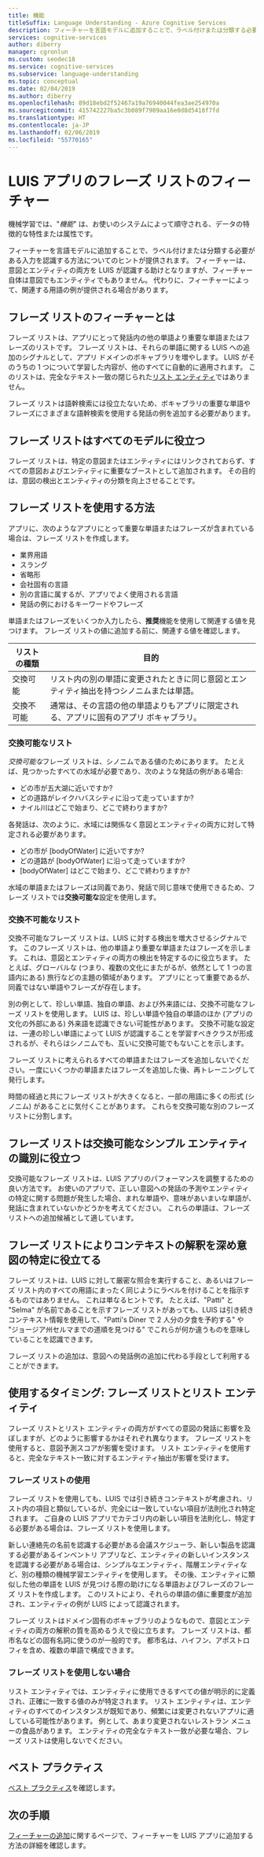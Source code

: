 ```yaml
---
title: 機能
titleSuffix: Language Understanding - Azure Cognitive Services
description: フィーチャーを言語モデルに追加することで、ラベル付けまたは分類する必要がある入力を認識する方法についてのヒントが提供されます。
services: cognitive-services
author: diberry
manager: cgronlun
ms.custom: seodec18
ms.service: cognitive-services
ms.subservice: language-understanding
ms.topic: conceptual
ms.date: 02/04/2019
ms.author: diberry
ms.openlocfilehash: 89d18ebd2f52467a19a76940044fea3ae254970a
ms.sourcegitcommit: 415742227ba5c3b089f7909aa16e0d8d5418f7fd
ms.translationtype: HT
ms.contentlocale: ja-JP
ms.lasthandoff: 02/06/2019
ms.locfileid: "55770165"
---
```

# <a name="phrase-list-features-in-your-luis-app"></a>LUIS アプリのフレーズ リストのフィーチャー

機械学習では、"*機能*" は、お使いのシステムによって順守される、データの特徴的な特性または属性です。 

フィーチャーを言語モデルに追加することで、ラベル付けまたは分類する必要がある入力を認識する方法についてのヒントが提供されます。 フィーチャーは、意図とエンティティの両方を LUIS が認識する助けとなりますが、フィーチャー自体は意図でもエンティティでもありません。 代わりに、フィーチャーによって、関連する用語の例が提供される場合があります。  

## <a name="what-is-a-phrase-list-feature"></a>フレーズ リストのフィーチャーとは
フレーズ リストは、アプリにとって発話内の他の単語より重要な単語またはフレーズのリストです。 フレーズ リストは、それらの単語に関する LUIS への追加のシグナルとして、アプリ ドメインのボキャブラリを増やします。 LUIS がそのうちの 1 つについて学習した内容が、他のすべてに自動的に適用されます。 このリストは、完全なテキスト一致の閉じられた[リスト エンティティ](luis-concept-entity-types.md#types-of-entities)ではありません。

フレーズ リストは語幹検索には役立たないため、ボキャブラリの重要な単語やフレーズにさまざまな語幹検索を使用する発話の例を追加する必要があります。

## <a name="phrase-lists-help-all-models"></a>フレーズ リストはすべてのモデルに役立つ

フレーズ リストは、特定の意図またはエンティティにはリンクされておらず、すべての意図およびエンティティに重要なブーストとして追加されます。 その目的は、意図の検出とエンティティの分類を向上させることです。

## <a name="how-to-use-phrase-lists"></a>フレーズ リストを使用する方法

アプリに、次のようなアプリにとって重要な単語またはフレーズが含まれている場合は、フレーズ リストを作成します。

* 業界用語
* スラング
* 省略形
* 会社固有の言語
* 別の言語に属するが、アプリでよく使用される言語
* 発話の例におけるキーワードやフレーズ

単語またはフレーズをいくつか入力したら、**推奨**機能を使用して関連する値を見つけます。 フレーズ リストの値に追加する前に、関連する値を確認します。

|リストの種類|目的|
|--|--|
|交換可能|リスト内の別の単語に変更されたときに同じ意図とエンティティ抽出を持つシノニムまたは単語。|
|交換不可能|通常は、その言語の他の単語よりもアプリに限定される、アプリに固有のアプリ ボキャブラリ。|

### <a name="interchangeable-lists"></a>交換可能なリスト

*交換可能な*フレーズ リストは、シノニムである値のためにあります。 たとえば、見つかったすべての水域が必要であり、次のような発話の例がある場合: 

* どの市が五大湖に近いですか? 
* どの道路がレイクハバスシティに沿って走っていますか?
* ナイル川はどこで始まり、どこで終わりますか? 

各発話は、次のように、水域には関係なく意図とエンティティの両方に対して特定される必要があります。 

* どの市が [bodyOfWater] に近いですか?
* どの道路が [bodyOfWater] に沿って走っていますか?
* [bodyOfWater] はどこで始まり、どこで終わりますか? 

水域の単語またはフレーズは同義であり、発話で同じ意味で使用できるため、フレーズ リストでは**交換可能な**設定を使用します。 

### <a name="non-interchangeable-lists"></a>交換不可能なリスト

交換不可能なフレーズ リストは、LUIS に対する検出を増大させるシグナルです。 このフレーズ リストは、他の単語より重要な単語またはフレーズを示します。 これは、意図とエンティティの両方の検出を特定するのに役立ちます。 たとえば、グローバルな (つまり、複数の文化にまたがるが、依然として 1 つの言語内にある) 旅行などの主題の領域があります。 アプリにとって重要であるが、同義ではない単語やフレーズが存在します。 

別の例として、珍しい単語、独自の単語、および外来語には、交換不可能なフレーズ リストを使用します。 LUIS は、珍しい単語や独自の単語のほか (アプリの文化の外部にある) 外来語を認識できない可能性があります。 交換不可能な設定は、一連の珍しい単語によって LUIS が認識することを学習すべきクラスが形成されるが、それらはシノニムでも、互いに交換可能でもないことを示します。

フレーズ リストに考えられるすべての単語またはフレーズを追加しないでください。一度にいくつかの単語またはフレーズを追加した後、再トレーニングして発行します。 

時間の経過と共にフレーズ リストが大きくなると、一部の用語に多くの形式 (シノニム) があることに気付くことがあります。 これらを交換可能な別のフレーズ リストに分割します。 

<a name="phrase-lists-help-identify-simple-exchangeable-entities"></a>

## <a name="phrase-lists-help-identify-simple-interchangeable-entities"></a>フレーズ リストは交換可能なシンプル エンティティの識別に役立つ
交換可能なフレーズ リストは、LUIS アプリのパフォーマンスを調整するための良い方法です。 お使いのアプリで、正しい意図への発話の予測やエンティティの特定に関する問題が発生した場合、まれな単語や、意味があいまいな単語が、発話に含まれていないかどうかを考えてください。 これらの単語は、フレーズ リストへの追加候補として適しています。

## <a name="phrase-lists-help-identify-intents-by-better-understanding-context"></a>フレーズ リストによりコンテキストの解釈を深め意図の特定に役立てる
フレーズ リストは、LUIS に対して厳密な照合を実行すること、あるいはフレーズ リスト内のすべての用語にまったく同じようにラベルを付けることを指示するものではありません。 これは単なるヒントです。 たとえば、"Patti" と "Selma" が名前であることを示すフレーズ リストがあっても、LUIS は引き続きコンテキスト情報を使用して、"Patti's Diner で 2 人分の夕食を予約する" や "ジョージア州セルマまでの道順を見つける" でこれらが何か違うものを意味していることを認識できます。 

フレーズ リストの追加は、意図への発話例の追加に代わる手段として利用することができます。 

## <a name="when-to-use-phrase-lists-versus-list-entities"></a>使用するタイミング: フレーズ リストとリスト エンティティ
フレーズ リストとリスト エンティティの両方がすべての意図の発話に影響を及ぼしますが、どのように影響するかはそれぞれ異なります。 フレーズ リストを使用すると、意図予測スコアが影響を受けます。 リスト エンティティを使用すると、完全なテキスト一致に対するエンティティ抽出が影響を受けます。 

### <a name="use-a-phrase-list"></a>フレーズ リストの使用
フレーズ リストを使用しても、LUIS では引き続きコンテキストが考慮され、リスト内の項目と類似しているが、完全には一致していない項目が法則化され特定されます。 ご自身の LUIS アプリでカテゴリ内の新しい項目を法則化し、特定する必要がある場合は、フレーズ リストを使用します。 

新しい連絡先の名前を認識する必要がある会議スケジューラ、新しい製品を認識する必要があるインベントリ アプリなど、エンティティの新しいインスタンスを認識する必要がある場合は、シンプルなエンティティ、階層エンティティなど、別の種類の機械学習エンティティを使用します。 その後、エンティティに類似した他の単語を LUIS が見つける際の助けになる単語およびフレーズのフレーズ リストを作成します。 このリストにより、それらの単語の値に重要度が追加され、エンティティの例が LUIS によって認識されます。 

フレーズ リストはドメイン固有のボキャブラリのようなもので、意図とエンティティの両方の解釈の質を高めるうえで役に立ちます。 フレーズ リストは、都市名などの固有名詞に使うのが一般的です。 都市名は、ハイフン、アポストロフィを含め、複数の単語で構成できます。
 
### <a name="dont-use-a-phrase-list"></a>フレーズ リストを使用しない場合 
リスト エンティティでは、エンティティに使用できるすべての値が明示的に定義され、正確に一致する値のみが特定されます。 リスト エンティティは、エンティティのすべてのインスタンスが既知であり、頻繁には変更されないアプリに適している可能性があります。 例として、あまり変更されないレストラン メニューの食品があります。 エンティティの完全なテキスト一致が必要な場合、フレーズ リストは使用しないでください。 

## <a name="best-practices"></a>ベスト プラクティス
[ベスト プラクティス](luis-concept-best-practices.md)を確認します。

## <a name="next-steps"></a>次の手順

[フィーチャーの追加](luis-how-to-add-features.md)に関するページで、フィーチャーを LUIS アプリに追加する方法の詳細を確認します。
